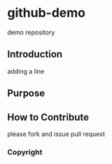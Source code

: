 # github-demo
demo repository
## Introduction
adding a line

## Purpose

## How to Contribute
please fork and issue pull request

### Copyright
